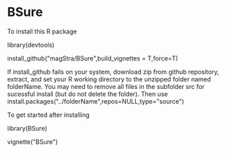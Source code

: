 # BSure

To install this R package

library(devtools)

install_github("magStra/BSure",build_vignettes = T,force=T)

If install_github fails on your system, download zip from github repository, extract, and set your R working directory to the unzipped folder named folderName. You may need to remove all files in the subfolder src for sucessful install (but do not delete the folder). 
Then use install.packages("../folderName",repos=NULL,type="source")
 
To get started after installing

library(BSure)

vignette("BSure")
